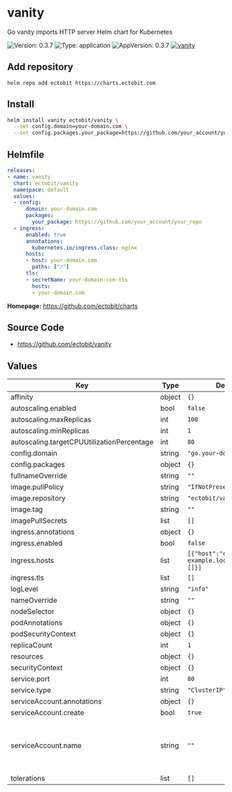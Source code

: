 # vanity

Go vanity imports HTTP server Helm chart for Kubernetes

![Version: 0.3.7](https://img.shields.io/badge/Version-0.3.7-informational?style=flat-square) ![Type: application](https://img.shields.io/badge/Type-application-informational?style=flat-square) ![AppVersion: 0.3.7](https://img.shields.io/badge/AppVersion-0.3.7-informational?style=flat-square)  [![vanity](https://github.com/ectobit/charts/actions/workflows/vanity.yml/badge.svg)](https://github.com/ectobit/charts/actions/workflows/vanity.yml)

## Add repository

`helm repo add ectobit https://charts.ectobit.com`

## Install

```sh
helm install vanity ectobit/vanity \
  --set config.domain=your-domain.com \
  --set config.packages.your_package=https://github.com/your_account/your_repo
```

## Helmfile

```yaml
releases:
- name: vanity
  chart: ectobit/vanity
  namespace: default
  values:
  - config:
      domain: your-domain.com
      packages:
        your_package: https://github.com/your_account/your_repo
  - ingress:
      enabled: true
      annotations:
        kubernetes.io/ingress.class: nginx
      hosts:
      - host: your-domain.com
        paths: ["/"]
      tls:
      - secretName: your-domain-com-tls
        hosts:
        - your-domain.com
```

**Homepage:** <https://github.com/ectobit/charts>

## Source Code

* <https://github.com/ectobit/vanity>

## Values

| Key | Type | Default | Description |
|-----|------|---------|-------------|
| affinity | object | `{}` |  |
| autoscaling.enabled | bool | `false` |  |
| autoscaling.maxReplicas | int | `100` |  |
| autoscaling.minReplicas | int | `1` |  |
| autoscaling.targetCPUUtilizationPercentage | int | `80` |  |
| config.domain | string | `"go.your-domain.com"` |  |
| config.packages | object | `{}` |  |
| fullnameOverride | string | `""` |  |
| image.pullPolicy | string | `"IfNotPresent"` |  |
| image.repository | string | `"ectobit/vanity"` |  |
| image.tag | string | `""` |  |
| imagePullSecrets | list | `[]` |  |
| ingress.annotations | object | `{}` |  |
| ingress.enabled | bool | `false` |  |
| ingress.hosts | list | `[{"host":"chart-example.local","paths":[]}]` |  kubernetes.io/tls-acme: "true" |
| ingress.tls | list | `[]` |  |
| logLevel | string | `"info"` |  |
| nameOverride | string | `""` |  |
| nodeSelector | object | `{}` |  |
| podAnnotations | object | `{}` |  |
| podSecurityContext | object | `{}` |  |
| replicaCount | int | `1` |  |
| resources | object | `{}` |  |
| securityContext | object | `{}` |  |
| service.port | int | `80` |  |
| service.type | string | `"ClusterIP"` |  |
| serviceAccount.annotations | object | `{}` |  |
| serviceAccount.create | bool | `true` |  |
| serviceAccount.name | string | `""` |  If not set and create is true, a name is generated using the fullname template |
| tolerations | list | `[]` |  |
